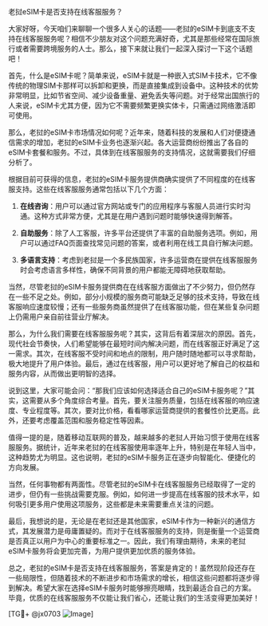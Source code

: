 老挝eSIM卡是否支持在线客服服务？

大家好呀，今天咱们来聊聊一个很多人关心的话题——老挝的eSIM卡到底支不支持在线客服服务呢？相信不少朋友对这个问题充满好奇，尤其是那些经常在国际旅行或者需要跨境服务的人士。那么，接下来就让我们一起深入探讨一下这个话题吧！

首先，什么是eSIM卡呢？简单来说，eSIM卡就是一种嵌入式SIM卡技术，它不像传统的物理SIM卡那样可以拆卸和更换，而是直接集成到设备中。这种技术的优势非常明显，比如节省空间、减少设备重量、避免丢失等问题。对于经常出国旅行的人来说，eSIM卡尤其方便，因为它不需要频繁更换实体卡，只需通过网络激活即可使用。

那么，老挝的eSIM卡市场情况如何呢？近年来，随着科技的发展和人们对便捷通信需求的增加，老挝的eSIM卡业务也逐渐兴起。各大运营商纷纷推出了各自的eSIM卡套餐和服务。不过，具体到在线客服服务的支持情况，这就需要我们仔细分析了。

根据目前可获得的信息，老挝的eSIM卡服务提供商确实提供了不同程度的在线客服支持。这些在线客服服务通常包括以下几个方面：

1. **在线咨询**：用户可以通过官方网站或专门的应用程序与客服人员进行实时沟通。这种方式非常方便，尤其是在用户遇到问题时能够快速得到解答。

2. **自助服务**：除了人工客服，许多平台还提供了丰富的自助服务选项。例如，用户可以通过FAQ页面查找常见问题的答案，或者利用在线工具自行解决问题。

3. **多语言支持**：考虑到老挝是一个多民族国家，许多运营商在提供在线客服服务时会考虑语言多样性，确保不同背景的用户都能无障碍地获取帮助。

当然，尽管老挝的eSIM卡服务提供商在在线客服方面做出了不少努力，但仍然存在一些不足之处。例如，部分小规模的服务商可能缺乏足够的技术支持，导致在线客服响应速度较慢；还有一些服务商虽然提供了在线客服功能，但在某些复杂问题上仍需用户亲自前往营业厅解决。

那么，为什么我们需要在线客服服务呢？其实，这背后有着深层次的原因。首先，现代社会节奏快，人们希望能够在最短时间内解决问题，而在线客服正好满足了这一需求。其次，在线客服不受时间和地点的限制，用户随时随地都可以寻求帮助，极大地提升了用户体验。最后，通过在线客服，用户可以更好地了解自己的权益和服务内容，从而做出更明智的选择。

说到这里，大家可能会问：“那我们应该如何选择适合自己的eSIM卡服务呢？”其实，这需要从多个角度综合考量。首先，要关注服务质量，包括在线客服的响应速度、专业程度等。其次，要对比价格，看看哪家运营商提供的套餐性价比更高。此外，还要考虑覆盖范围和服务稳定性等因素。

值得一提的是，随着移动互联网的普及，越来越多的老挝人开始习惯于使用在线客服服务。据统计，近年来老挝的在线客服使用率逐年上升，特别是在年轻人当中，这种趋势尤为明显。这也说明，老挝的eSIM卡服务正在逐步向智能化、便捷化的方向发展。

当然，任何事物都有两面性。尽管老挝的eSIM卡在线客服服务已经取得了一定的进步，但仍有一些挑战需要克服。例如，如何进一步提高在线客服的技术水平，如何吸引更多用户使用这项服务，这些都是未来需要重点关注的问题。

最后，我想说的是，无论是在老挝还是其他国家，eSIM卡作为一种新兴的通信方式，其发展潜力是毋庸置疑的。而对于在线客服服务的支持，则是衡量一个运营商是否真正以用户为中心的重要标准之一。因此，我们有理由期待，未来的老挝eSIM卡服务将会更加完善，为用户提供更加优质的服务体验。

总之，老挝的eSIM卡是否支持在线客服服务，答案是肯定的！虽然现阶段还存在一些局限性，但随着技术的不断进步和市场需求的增长，相信这些问题都将逐步得到解决。希望大家在选择eSIM卡服务时能够擦亮眼睛，找到最适合自己的方案。毕竟，优质的在线客服服务不仅能让我们省心，还能让我们的生活变得更加美好！

[TG💪+ @jx0703 ![Image](https://github.com/user-attachments/assets/dbca1d08-cadb-493c-b0ec-ad6f7a83f270)]